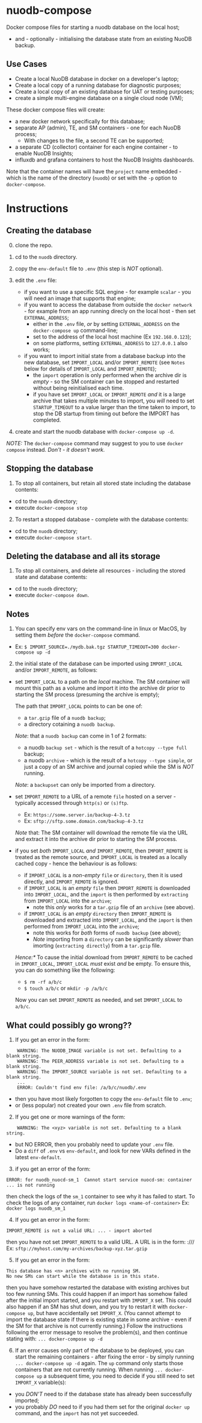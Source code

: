 # nuodb-compose #
Docker compose files for starting a nuodb database on the local host;
  - and - optionally - initialising the database state from an existing NuoDB backup.

## Use Cases ##
* Create a local NuoDB database in docker on a developer's laptop;
* Create a local copy of a running database for diagnostic purposes;
* Create a local copy of an existing database for UAT or testing purposes;
* create a simple multi-engine database on a single cloud node (VM);

These docker compose files will create:
* a new docker network specifically for this database;
* separate AP (admin), TE, and SM containers - one for each NuoDB process;
  - With changes to the file, a second TE can be supported;
* a separate CD (collector) container for each engine container - to enable NuoDB Insights;
* influxdb and grafana containers to host the NuoDB Insights dashboards.

Note that the container names will have the `project` name embedded - which is the name of the directory (`nuodb`) or set with the `-p` option to `docker-compose`.

# Instructions #
## Creating the database ##
0. clone the repo.

1. cd to the `nuodb` directory.

2. copy the `env-default` file to `.env` (this step is _NOT_ optional).

3. edit the `.env` file:
   - if you want to use a specific SQL engine - for example `scalar` - you will need an image that supports that engine;
   - if you want to access the database from outside the `docker network` - for example from an app running direcly on the local host - then set `EXTERNAL_ADDRESS`;
     - either in the `.env` file, _or_ by setting `EXTERNAL_ADDRESS` on the `docker-compose up` command-line;
     - set to the address of the local host machine (Ex `192.168.0.123`);
     - on some platforms, setting `EXTERNAL_ADDRESS` to `127.0.0.1` also works;
   - if you want to import initial state from a database backup into the new database, set `IMPORT_LOCAL` and/or `IMPORT_REMOTE` (see `Notes` below for details of `IMPORT_LOCAL` and `IMPORT_REMOTE`);
      - the `import` operation is only performed when the archive dir is _empty_ - so the SM container can be stopped and restarted without being reinitialised each time.
      - if you have set `IMPORT_LOCAL` or `IMPORT_REMOTE` _and_ it is a large archive that takes multiple minutes to import, you _will_ need to
        set `STARTUP_TIMEOUT` to a value larger than the time taken to import, to stop the DB startup from timing out before the IMPORT has completed.

4. create and start the nuodb database with `docker-compose up -d`.

_*NOTE:*_ The `docker-compose` command may suggest to you to use `docker compose` instead.
*Don't - it doesn't work.*


## Stopping the database ##
1. To stop all containers, but retain all stored state including the database contents:
  - cd to the `nuodb` directory;
  - execute `docker-compose stop`

2. To restart a stopped database - complete with the database contents:
  - cd to the `nuodb` directory;
  - execute `docker-compose start`.

## Deleting the database and all its storage ##
1. To stop all containers, and delete all resources - including the stored state and database contents:
  - cd to the `nuodb` directory;
  - execute `docker-compose down`.

## Notes ##
1. You can specify env vars on the command-line in linux or MacOS, by setting them _before_ the `docker-compose` command.
- Ex: `$ IMPORT_SOURCE=./mydb.bak.tgz STARTUP_TIMEOUT=300 docker-compose up -d`

2. the initial state of the database can be imported using `IMPORT_LOCAL` and/or `IMPORT_REMOTE`, as follows:
- set `IMPORT_LOCAL` to a path on the _local_ machine.
  The SM container will mount this path as a volume and import it into the
  archive dir prior to starting the SM process (presuming the archive is empty);

  The path that `IMPORT_LOCAL` points to can be one of:
  - a `tar.gzip` file of a `nuodb backup`;
  - a directory cotaining a `nuodb backup`.

  *Note*: that a `nuodb backup` can come in 1 of 2 formats:
  - a nuodb `backup set` - which is the result of a `hotcopy --type full` backup;
  - a nuodb `archive` - which is the result of a `hotcopy --type simple`, or just a copy of an SM archive and journal copied while the SM is _NOT_ running.

  *Note*: a `backupset` can only be imported from a directory.

- set `IMPORT_REMOTE` to a URL of a remote `file` hosted on a server - typically accessed through `http(s)` or `(s)ftp`.
  - Ex: `https://some.server.io/backup-4-3.tz`
  - Ex: `sftp://sftp.some.domain.com/backup-4-3.tz`
  
  *Note* that:
  The SM container will download the remote file via the URL and extract it into the archive dir prior to starting the SM process.
- if you set _both_ `IMPORT_LOCAL` _and_ `IMPORT_REMOTE`, then `IMPORT_REMOTE` is treated as the remote source, and `IMPORT_LOCAL` is treated as a locally cached copy - hence the behaviour is as follows:
  - if `IMPORT_LOCAL` is a _non-empty_ `file` or `directory`, then it is used directly, and `IMPORT_REMOTE` is ignored.
  - if `IMPORT_LOCAL` is an _empty_ `file` then `IMPORT_REMOTE` is downloaded into `IMPORT_LOCAL`, and the `import` is then performed by `extracting` from `IMPORT_LOCAL` into the `archive`;
    - note this _only_ works for a `tar.gzip` file of an `archive` (see above).
  - if `IMPORT_LOCAL` is an _empty_ `directory` then `IMPORT_REMOTE` is downloaded and extracted into `IMPORT_LOCAL`, and the `import` is then performed from `IMPORT_LOCAL` into the `archive`;
    - note this works for _both_ forms of `nuodb backup` (see above);
    - *Note* importing from a `directory` can be significantly _slower_ than imorting (`extracting directly`) from a `tar.gzip` file.

  _Hence:*_ To cause the initial download from `IMPORT_REMOTE` to be cached in `IMPORT_LOCAL`, `IMPORT_LOCAL` _must_ exist _and_ be empty.
  To ensure this, you can do something like the following:
    - `$ rm -rf a/b/c`
    - `$ touch a/b/c` or `mkdir -p /a/b/c`
    
    Now you can set `IMPORT_REMOTE` as needed, and set `IMPORT_LOCAL` to `a/b/c`.

## What could possibly go wrong?? ##

1. If you get an error in the form:
```
    WARNING: The NUODB_IMAGE variable is not set. Defaulting to a blank string.
    WARNING: The PEER_ADDRESS variable is not set. Defaulting to a blank string.
    WARNING: The IMPORT_SOURCE variable is not set. Defaulting to a blank string.
    ...
    ERROR: Couldn't find env file: /a/b/c/nuodb/.env
  ```
- then you have most likely forgotten to copy the `env-default` file to `.env`;
- or (less popular) not created your own `.env` file from scratch.

2. If you get one or more warnings of the form:
```
    WARNING: The <xyz> variable is not set. Defaulting to a blank string.
```
  - but NO ERROR, then you probably need to update your `.env` file.
  - Do a `diff` of `.env` vs `env-default`, and look for new VARs defined in the latest `env-default`.

3. if you get an error of the form:
```
ERROR: for nuodb_nuocd-sm_1  Cannot start service nuocd-sm: container ... is not running
```
then check the logs of the `sm_1` container to see why it has failed to start.
To check the logs of any container, run `docker logs <name-of-container>`
Ex: `docker logs nuodb_sm_1`

4. If you get an error in the form:
```
IMPORT_REMOTE is not a valid URL: ... - import aborted
```
then you have not set `IMPORT_REMOTE` to a valid URL.
A URL is in the form: <protocol>://<host>/<path>
Ex: `sftp://myhost.com/my-archives/backup-xyz.tar.gzip`

5. If you get an error in the form:
```
This database has <n> archives with no running SM.
No new SMs can start while the database is in this state.
```
then you have somehow restarted the database with existing archives but too few running SMs.
This could happen if an import has somehow failed after the initial import started, and you restart with `IMPORT_X` set.
This could also happen if an SM has shut down, and you try to restart it with `docker-compose up`, but have accidentally set `IMPORT_X`.
(You cannot attempt to import the database state if there is existing state in some archive - even if the SM for that archive is not currently running.)
Follow the instructions following the error message to resolve the problem(s), and then continue stating with:
`... docker-compose up -d`

6. If an error causes only part of the database to be deployed, you can start the remaining containers - after fixing the error - by simply running `... docker-compose up -d` again. The `up` command only starts those containers that are not currently running.
When running `... docker-compose up` a subsequent time, you need to decide if you still need to set `IMPORT_X` variable(s):
  - you _DON'T_ need to if the database state has already been successfully imported;
  - you probably _DO_ need to if you had them set for the original `docker up` command, and the `import` has not yet succeeded.

